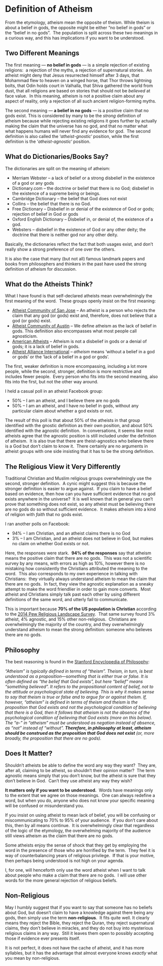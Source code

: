 #  Definition of Atheism

From the etymology, atheism mean the opposite of theism. While theism is about a belief in gods, the opposite might be either “no belief in gods” or the “belief in no gods”.  The population is split across these two meanings in a curious way, and this has implications if you want to be understood.

## Two Different Meanings

The first meaning — **no belief in gods** — is a simple rejection of existing religions:  a rejection of the myths, a rejection of supernatural stories.  An atheist might deny that Jesus resurrected himself after 3 days, that Mohammad flew to heaven on a winged horse, that Thor throws lightning bolts, that Odin holds court in Valhalla, that Shiva gathered the world from dust, that all religions are based on stories that should not be _believed_ at face value.  In this meaning, atheism is not a positive claim about any aspect of reality, only a rejection of all such ancient religion-forming myths.

The second meaning — **a belief in no gods** — is a positive claim that no gods exist. This is considered by many to be the _strong_ definition of atheism because while rejecting existing religions it goes further by actually making the claim that the universe has no god, and that no matter what what happens humans will never find any evidence for god.  The second definition is also called the ‘_atheist-gnostic_‘ position, while the first definition is the ‘_atheist-agnostic_‘ position.

## What do Dictionaries/Books Say?

The dictionaries are split on the meaning of atheism:

*   Merriam Webster – a lack of belief or a strong disbelief in the existence of a god or any gods
*   Dictionary.com – the doctrine or belief that there is no God; disbelief in the existence of a supreme being or beings.
*   Cambridge Dictionary – the belief that God does not exist
*   Collins – the belief that there is no God.
*   Free Dictionary – Disbelief in or denial of the existence of God or gods; rejection of belief in God or gods
*   Oxford English Dictionary – Disbelief in, or denial of, the existence of a god.
*   Websters – disbelief in the existence of God or any other deity; the doctrine that there is neither god nor any other deity.

Basically, the dictionaries reflect the fact that both usages exist, and don’t really show a strong preference of one over the others.

It is also the case that many (but not all) famous landmark papers and books from philosophers and thinkers in the past have used the strong definition of atheism for discussion.

## What do the Atheists Think?

What I have found is that self-declared atheists mean overwhelmingly the first meaning of the word.  These groups openly insist on the first meaning:

*   [Atheist Community of San Jose](http://sanjoseatheists.org/faq/) – An atheist is a person who rejects the claim that any god (or gods) exist and, therefore, does not believe that a god (or gods) exist.
*   [Atheist Community of Austin](https://atheist-community.org/resources/atheism-faq) – We define atheism as the lack of belief in gods. This definition also encompasses what most people call agnosticism.
*   [American Atheists](https://www.atheists.org/activism/resources/about-atheism/) – Atheism is not a disbelief in gods or a denial of gods; it is a lack of belief in gods.
*   [Atheist Alliance International](https://www.atheistalliance.org/about-atheism/what-is-atheism/) – _atheism_ means ‘without a belief in a god or gods’ or the ‘lack of a belief in a god or gods’.

The first, weaker definition is more encompassing, including a lot more people, while the second, stronger, definition is more restrictive and includes fewer people.  Every person who fits into the second meaning, also fits into the first, but not the other way around.

I held a casual poll in an atheist Facebook group:

*   50% – I am an atheist, and I believe there are no gods
*   50% – I am an atheist, and I have no belief in gods, without any particular claim about whether a god exists or not.

The result of this poll is that about 50% of the atheists in that group identified with the gnostic definition as their own position, and about 50% identified with the agnostic definition.  In conversations, it seems like most atheists agree that the agnostic position is still included under the definition of atheism.  It is also true that there are theist-agnostics who believe there is a God but don’t claim to know it.  There certainly are no arguments in atheist groups with one side insisting that it has to be the strong definition.

## The Religious View it Very Differently

Traditional Christian and Muslim religious groups overwhelmingly use the second, stronger definition.  A cynic might suggest this is because the stronger definition is easier to argue against.  If you claim to have a belief based on evidence, then how can you have sufficient evidence that no god exists anywhere in the universe?  It is well known that in general you can’t prove that something does not exist, so any atheist must be believing there are no gods do so without sufficient evidence.  It makes atheism into a kind of religion with _faith_ that no gods exist.

I ran another polls on Facebook:

*   94% – I am Christian, and an atheist claims there is no God
*   3% – I am Christian, and an atheist does not believe in God, but makes no claim on whether God exists or not.

Here, the responses were stark.  **94% of the responses** say that atheism means the positive claim that there are no gods.  This was not a scientific survey by any means, with errors as high as 10%, however there is no mistaking how consistently the Christians attributed the meaning to the word.  This also corresponds to my own experience in talking with Christians:  they virtually always understand atheism to mean the claim that there are no gods.  In fact, they view the agnostic explanation as a sneaky attempt to make the word friendlier in order to gain more converts.  Most atheist and Christians simply talk past each other by using different definitions of the same word, and utterly fail to communicate.

This is important because **70% of the US population is Christian** according to the [2014 Pew Religious Landscape Survey](https://www.pewforum.org/religious-landscape-study/#religions).  That same survey found 3% atheist, 4% agnostic, and 15% other non-religious.  Christians are overwhelmingly the majority of the country, and they overwhelmingly understand atheism to mean the strong definition: someone who believes there are no gods.

## Philosophy

The best reasoning is found in the [Stanford Encyclopedia of Philosophy](https://plato.stanford.edu/entries/atheism-agnosticism/#DefiAthe):

_“Atheism” is typically defined in terms of “theism”. Theism, in turn, is best understood as a proposition—something that is either true or false. It is often defined as “the belief that God exists”, but here “belief” means “something believed”. It refers to the propositional content of belief, not to the attitude or psychological state of believing. This is why it makes sense to say that theism is true or false and to argue for or against theism. If, however, “atheism” is defined in terms of theism and theism is the proposition that God exists and not the psychological condition of believing that there is a God, then it follows that atheism is not the absence of the psychological condition of believing that God exists (more on this below). The “a-” in “atheism” must be understood as negation instead of absence, as “not” instead of “without”. **Therefore, in philosophy at least, atheism should be construed as the proposition that God does not exist** (or, more broadly, the proposition that there are no gods)._

## Does It Matter?

Shouldn’t atheists be able to define the word any way they want?  They are, after all, claiming to be atheist, so shouldn’t their opinion matter?  The term agnostic means simply that you don’t know, but the atheist is sure that they don’t believe in God.  Can’t they use atheist any way they wish?

**It matters only if you want to be understood.**  Words have meanings only to the extent that we agree on those meanings.  One can always redefine a word, but when you do, anyone who does not know your specific meaning will be confused or misunderstand you.

If you insist on using atheist to mean lack of belief, you will be confusing or miscommunicating to 70% to 95% of your audience.  If you don’t care about this, then by all means continue.  It is overwhelmingly clear that regardless of the logic of the etymology, the overwhelming majority of the audience still views atheism as the claim that there are no gods.

Some atheists enjoy the sense of shock that they get by employing the word in the presence of those who are horrified by the term.  They feel it is way of counterbalancing years of religious privilege.  If that is your motive, then perhaps being understood is not high on your agenda.

I, for one, will henceforth only use the word atheist when I want to talk about people who make a claim that there are no gods.  I will use other words for the more general rejection of religious beliefs.

## Non-Religious

May I humbly suggest that if you want to say that someone has no beliefs about God, but doesn’t claim to have a knowledge against there being any gods, then simply use the term **non-religious**.  It fits quite well. It clearly means they reject the Bible, they reject the Quran, they reject supernatural claims, they don’t believe in miracles, and they do not buy into mysterious religious claims in any way.  Still it leaves them open to possibly accepting those if evidence ever presents itself.

It is not perfect, it does not have the cache of atheist, and it has more syllables, but it has the advantage that almost everyone knows _exactly_ what you mean by non-religious.